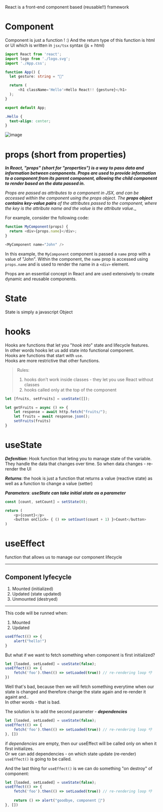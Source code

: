 React is a front-end component based (reusable!!) framework  

# Component

Component is just a function ! :)
And the return type of this function is html or UI which is written in `jsx/tsx` syntax (js + html)

```typescript
import React from 'react';
import logo from './logo.svg';
import './App.css';

function App() {
  let gesture: string = "🤟"

  return (
      <h1 className='Hello'>Hello React!! {gesture}</h1>
  );
}

export default App;
```

```css
.Hello {
  text-align: center;
}
```
![image](https://user-images.githubusercontent.com/63263301/228927180-56e22d27-6364-4e0f-b27c-e9f93ee13bf8.png)


# props (short from properties)
**_In React, "props" (short for "properties") is a way to pass data and information between components. Props are used to provide information to a component from its parent component, allowing the child component to render based on the data passed in._**

_Props are passed as attributes to a component in JSX, and can be accessed within the component using the props object. The **props object contains key-value pairs** of the attributes passed to the component, where the key is the attribute name and the value is the attribute value.__

For example, consider the following code:

```js
function MyComponent(props) {
  return <div>{props.name}</div>;
}

<MyComponent name="John" />
```

In this example, the `MyComponent` component is passed a `name` prop with a value of "John". Within the component, the `name` prop is accessed using `props.name` and is used to render the name in a `<div>` element.

Props are an essential concept in React and are used extensively to create dynamic and reusable components.

# State
State is simply a javascript Object

# hooks
Hooks are functions that let you "_hook into_" state and lifecycle features.  
In other words hooks let us add state into functional component.  
Hooks are functions that start with `use`.  
Hooks are more restrictive that other functions.  

> Rules: 
> 1. hooks don't work inside classes - they let you use React without classes
> 2. hooks called only at the top of the component

```ts
let [fruits, setFruits] = useState([]);

let getFruits = async () => {
    let response = await http.fetch("fruits/");
    let fruits = await response.json();
    setFruits(fruits)
}
```

# useState

_**Defenition**_: Hook function that leting you to manage state of the variable. They handle the data that changes over time. So when data changes - re-render the UI

**_Returns_**: the hook is just a function that returns a value (reactive state) as well as a function to change a value (setter)

**_Parameters_**: _**useState can take initial state as a parameter**_

```js
const [count, setCount] = setState(0);

return (
    <p>{count}</p>
    <button onClick= { () => setCount(count + 1) }>Count</button>
)

```

# useEffect
function that allows us to manage our component lifecycle

---

## Component lyfecycle
1. Mounted (initialized)
2. Updated (state updated)
3. Unmounted (destryed)

---

This code will be runned when:
1. Mounted
2. Updated
```ts
useEffect(() => {
    alert("hello!")
}
```

But what if we want to fetch something when component is first initialized?  
```ts
let [loaded, setLoaded] = useState(false);
useEffect(() => {
    fetch('foo').then(() => setLoaded(true)) // re-rendering loop 👎
})
```
Well that's bad, because then we will fetch something everytime when our state is changed and therefore change the state again and re-render it againt and..  
In other words - that is bad.  

The solution is to add the second parameter - **_dependencies_**
```ts
let [loaded, setLoaded] = useState(false);
useEffect(() => {
    fetch('foo').then(() => setLoaded(true)) // re-rendering loop 👎
}, [])
```
if _dependencies_ are empty, then our useEffect will be called only on when it first initializes.  
Or we can add dependencies - on which state update (re-render) `useEffect()` is going to be called.  

And the last thing for `useEffect()` is we can do something "on destroy" of component:
```ts
let [loaded, setLoaded] = useState(false);
useEffect(() => {
    fetch('foo').then(() => setLoaded(true)) // re-rendering loop 👎
    
    return () => alert("goodbye, component 👋")
}, [])
